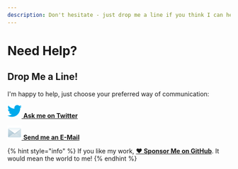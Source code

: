 ```yaml
---
description: Don't hesitate - just drop me a line if you think I can help!
---
```


# Need Help?

## Drop Me a Line!

I'm happy to help, just choose your preferred way of communication:

[![](.gitbook/assets/twitter-32px.png) **Ask me on Twitter**](https://ctt.ac/Ef03H)

[![](.gitbook/assets/mail.png) **Send me an E-Mail**](mailto:contact@marco.betschart.name?subject=Can%20you%20help%3F&body=Hi%20Marco,%0D%0A%0D%0AHow%20do%20you%20...%3F)

{% hint style="info" %}
If you like my work, [**❤️ Sponsor Me on GitHub**](https://github.com/sponsors/marbetschar). It would mean the world to me!
{% endhint %}

